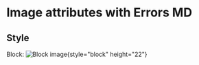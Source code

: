 # Image attributes with Errors MD

## Style

Block: ![Block image](book.jpg){style="block" height="22"}
